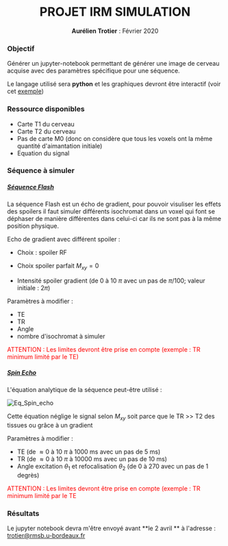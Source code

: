 <center><h1>PROJET IRM SIMULATION</h1>
<b>Aurélien Trotier</b> : Février 2020
</center>



<h3>Objectif</h3>

Générer un jupyter-notebook permettant de générer une image de cerveau acquise avec des paramètres spécifique pour une séquence. 

Le langage utilisé sera **python** et les graphiques devront être interactif (voir cet [exemple](https://qmrlab.org/jekyll/2018/10/23/T1-mapping-inversion-recovery.html))

<h3>Ressource disponibles</h3>

- Carte T1 du cerveau
- Carte T2 du cerveau
- Pas de carte M0 (donc on considère que tous les voxels ont la même quantité d'aimantation initiale)
- Equation du signal

<h3>Séquence à simuler</h3>

<h5><u>Séquence Flash</u></h5>

La séquence Flash est un écho de gradient, pour pouvoir visuliser les effets des spoilers il faut simuler différents isochromat dans un voxel qui font se déphaser de manière différentes dans celui-ci car ils ne sont pas à la même position physique.

Echo de gradient avec différent spoiler :

* Choix : spoiler RF

* Choix spoiler parfait $M_{xy}=0$

* Intensité spoiler gradient (de 0 à 10 $\pi$  avec un pas de $\pi/100$; valeur initiale : $2 \pi$)

  

Paramètres à modifier : 

* TE
* TR
* Angle
* nombre d'isochromat à simuler

<span style='color:red'>ATTENTION : Les limites devront être prise en compte (exemple : TR minimum limité par le TE) </span>



<h5><u>Spin Echo</u></h5>

L'équation analytique de la séquence peut-être utilisé : 

![Eq_Spin_echo](/Users/aurelien/Documents/WORK/Cours/ENSEIRB/2020_ENSEIRB_MR_SIMULATION/TP/img/Eq_Spin_echo.png) 

Cette équation néglige le signal selon $M_{xy}$ soit parce que le TR >> T2 des tissues ou grâce à un gradient



Paramètres à modifier : 

* TE (de $\approx 0$ à 10 $\pi$  à 1000 ms avec un pas de 5 ms)
* TR (de $\approx 0$ à 10 $\pi$  à 10000 ms avec un pas de 10 ms)
* Angle excitation $\theta_1$ et refocalisation $\theta_2$ (de 0 à 270 avec un pas de 1 degrès)

<span style='color:red'>ATTENTION : Les limites devront être prise en compte (exemple : TR minimum limité par le TE </span>



<h3>Résultats</h3>

Le jupyter notebook devra m'être envoyé avant **le 2 avril ** à l'adresse : <span style='color:blue'><u>trotier@rmsb.u-bordeaux.fr</u></span>


